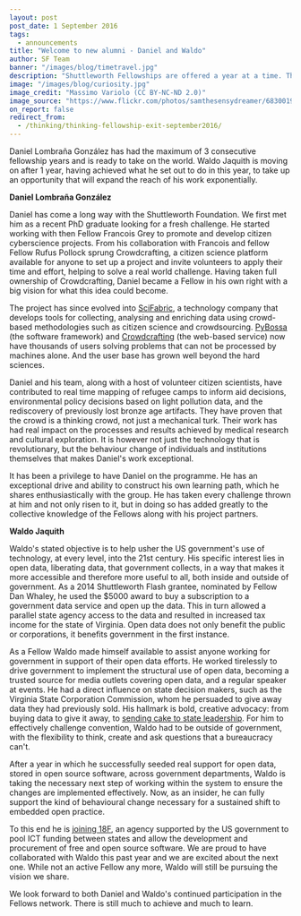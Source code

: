 ```yaml
---
layout: post
post_date: 1 September 2016
tags:
  - announcements
title: "Welcome to new alumni - Daniel and Waldo"
author: SF Team
banner: "/images/blog/timetravel.jpg"
description: "Shuttleworth Fellowships are offered a year at a time. This provides both the Fellow and the Foundation with a clear decision point on the future. In this most recent round, we have two Fellows joining our alumni network"
image: "/images/blog/curiosity.jpg"
image_credit: "Massimo Variolo (CC BY-NC-ND 2.0)"
image_source: "https://www.flickr.com/photos/samthesensydreamer/6830019312/"
on_report: false
redirect_from:
  - /thinking/thinking-fellowship-exit-september2016/
---
```

Daniel Lombraña González has had the maximum of 3 consecutive fellowship years and is ready to take on the world. Waldo Jaquith is moving on after 1 year, having achieved what he set out to do in this year, to take up an opportunity that will expand the reach of his work exponentially.


__Daniel Lombraña González__

Daniel has come a long way with the Shuttleworth Foundation. We first met him as a recent PhD graduate looking for a fresh challenge. He started working with then Fellow Francois Grey to promote and develop citizen cyberscience projects. From his collaboration with Francois and fellow Fellow Rufus Pollock sprung Crowdcrafting, a citizen science platform available for anyone to set up a project and invite volunteers to apply their time and effort, helping to solve a real world challenge. Having taken full ownership of Crowdcrafting, Daniel became a Fellow in his own right with a big vision for what this idea could become.

The project has since evolved into [SciFabric](https://scifabric.com), a technology company that develops tools for collecting, analysing and enriching data using crowd-based methodologies such as citizen science and crowdsourcing.  [PyBossa](http://pybossa.com) (the software framework) and [Crowdcrafting](https://crowdcrafting.org/) (the web-based service) now have thousands of users solving problems that can not be processed by machines alone. And the user base has grown well beyond the hard sciences.

Daniel and his team, along with a host of volunteer citizen scientists, have contributed to real time mapping of refugee camps to inform aid decisions, environmental policy decisions based on light pollution data, and the rediscovery of previously lost bronze age artifacts. They have proven that the crowd is a thinking crowd, not just a mechanical turk. Their work has had real impact on the processes and results achieved by medical research and cultural exploration. It is however not just the technology that is revolutionary, but the behaviour change of individuals and institutions themselves that makes Daniel's work exceptional.

It has been a privilege to have Daniel on the programme. He has an exceptional drive and ability to construct his own learning path, which he shares enthusiastically with the group. He has taken every challenge thrown at him and not only risen to it, but in doing so has added greatly to the collective knowledge of the Fellows along with his project partners.


__Waldo Jaquith__


Waldo's stated objective is to help usher the US government's use of technology, at every level, into the 21st century. His specific interest lies in open data, liberating data, that government collects, in a way that makes it more accessible and therefore more useful to all, both inside and outside of government. As a 2014 Shuttleworth Flash grantee, nominated by Fellow Dan Whaley, he used the $5000 award to buy a subscription to a government data service and open up the data. This in turn allowed a parallel state agency access to the data and resulted in increased tax income for the state of Virginia. Open data does not only benefit the public or corporations, it benefits government in the first instance.

As a Fellow Waldo made himself available to assist anyone working for government in support of their open data efforts. He worked tirelessly to drive government to implement the structural use of open data, becoming a trusted source for media outlets covering open data, and a regular speaker at events. He had a direct influence on state decision makers, such as the Virginia State Corporation Commission, whom he persuaded to give away data they had previously sold. His hallmark is bold, creative advocacy: from buying data to give it away, to [sending cake to state leadership](https://blog.opencorporates.com/2016/08/01/24-months-3000-1-cake-how-virginias-company-data-was-opened-up/). For him to effectively challenge convention, Waldo had to be outside of government, with the flexibility to think, create and ask questions that a bureaucracy can't.

After a year in which he successfully seeded real support for open data, stored in open source software, across government departments, Waldo is taking the necessary next step of working within the system to ensure the changes are implemented effectively. Now, as an insider, he can fully support the kind of behavioural change necessary for a sustained shift to embedded open practice.

To this end he is [joining 18F](http://www.govtech.com/people/Open-Data-Leader-Waldo-Jaquith-Heads-to-18F.html), an agency supported by the US government to pool ICT funding between states and allow the development and procurement of free and open source software. We are proud to have collaborated with Waldo this past year and we are excited about the next one. While not an active Fellow any more, Waldo will still be pursuing the vision we share.

We look forward to both Daniel and Waldo's continued participation in the Fellows network. There is still much to achieve and much to learn.
